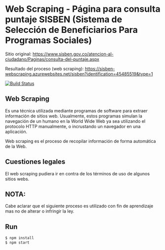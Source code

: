 # Web Scraping - Página para consulta puntaje SISBEN (Sistema de Selección de Beneficiarios Para Programas Sociales)

Sitio original: https://www.sisben.gov.co/atencion-al-ciudadano/Paginas/consulta-del-puntaje.aspx

Resultado del proceso (web scraping): https://sisben-webscraping.azurewebsites.net/sisben?identification=45485519&type=1

[![Build Status](https://travis-ci.org/jmbl1685/sisben-webscraping.svg?branch=master)](https://travis-ci.org/jmbl1685/sisben-webscraping/builds)

## Web Scraping

Es una técnica utilizada mediante programas de software para extraer información de sitios web. Usualmente, estos programas simulan la navegación de un humano en la World Wide Web ya sea utilizando el protocolo HTTP manualmente, o incrustando un navegador en una aplicación.

Web scraping es el proceso de recopilar información de forma automática de la Web. 

## Cuestiones legales

El web scraping pudiera ir en contra de los términos de uso de algunos sitios webs. 

## NOTA:
Cabe aclarar que el siguiente proceso es utilizado con fin de aprendizaje mas no de alterar o infringir la ley.

## Run

```sh
$ npm install 
$ npm start
```

